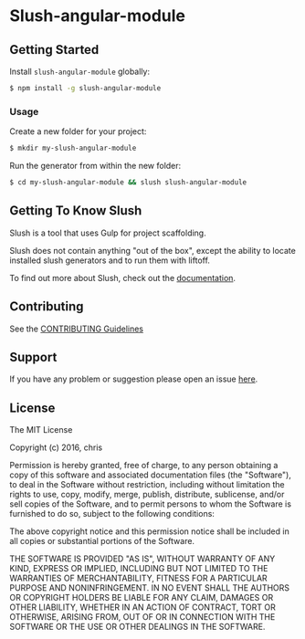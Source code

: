 # Slush-angular-module


## Getting Started

Install `slush-angular-module` globally:

```bash
$ npm install -g slush-angular-module
```

### Usage

Create a new folder for your project:

```bash
$ mkdir my-slush-angular-module
```

Run the generator from within the new folder:

```bash
$ cd my-slush-angular-module && slush slush-angular-module
```

## Getting To Know Slush

Slush is a tool that uses Gulp for project scaffolding.

Slush does not contain anything "out of the box", except the ability to locate installed slush generators and to run them with liftoff.

To find out more about Slush, check out the [documentation](https://github.com/slushjs/slush).

## Contributing

See the [CONTRIBUTING Guidelines](https://github.com/poppahorse/slush-angular-module/blob/master/CONTRIBUTING.md)

## Support
If you have any problem or suggestion please open an issue [here](https://github.com/poppahorse/slush-angular-module/issues).

## License 

The MIT License

Copyright (c) 2016, chris

Permission is hereby granted, free of charge, to any person
obtaining a copy of this software and associated documentation
files (the "Software"), to deal in the Software without
restriction, including without limitation the rights to use,
copy, modify, merge, publish, distribute, sublicense, and/or sell
copies of the Software, and to permit persons to whom the
Software is furnished to do so, subject to the following
conditions:

The above copyright notice and this permission notice shall be
included in all copies or substantial portions of the Software.

THE SOFTWARE IS PROVIDED "AS IS", WITHOUT WARRANTY OF ANY KIND,
EXPRESS OR IMPLIED, INCLUDING BUT NOT LIMITED TO THE WARRANTIES
OF MERCHANTABILITY, FITNESS FOR A PARTICULAR PURPOSE AND
NONINFRINGEMENT. IN NO EVENT SHALL THE AUTHORS OR COPYRIGHT
HOLDERS BE LIABLE FOR ANY CLAIM, DAMAGES OR OTHER LIABILITY,
WHETHER IN AN ACTION OF CONTRACT, TORT OR OTHERWISE, ARISING
FROM, OUT OF OR IN CONNECTION WITH THE SOFTWARE OR THE USE OR
OTHER DEALINGS IN THE SOFTWARE.

